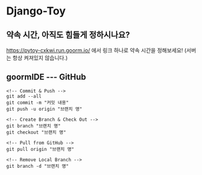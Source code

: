 # Django-Toy

## 약속 시간, 아직도 힘들게 정하시나요?
https://pytoy-cxkwi.run.goorm.io/ 에서 링크 하나로 약속 시간을 정해보세요!
(서버는 항상 켜져있지 않습니다.)


## goormIDE --- GitHub
```
<!-- Commit & Push -->
git add --all
git commit -m "커밋 내용"
git push -u origin "브랜치 명"
```     
```
<!-- Create Branch & Check Out -->
git branch "브랜치 명"
git checkout "브랜치 명"
```     
```
<!-- Pull from GitHub -->
git pull origin "브랜치 명"
```     
```
<!-- Remove Local Branch -->
git branch -d "브랜치 명"
```     